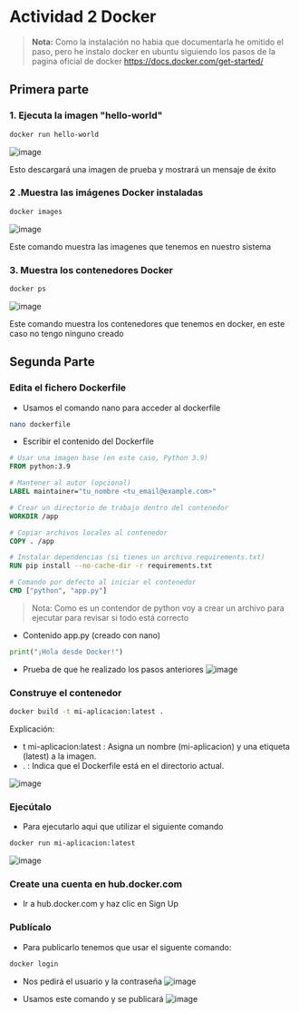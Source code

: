# Actividad 2 Docker

> **Nota:** 
> Como la instalación no habia que documentarla he omitido el paso, pero he instalo docker en ubuntu siguiendo los pasos de la pagina oficial de docker
> https://docs.docker.com/get-started/

## Primera parte

### 1. Ejecuta la imagen "hello-world"

```bash
docker run hello-world
```

![image](https://github.com/user-attachments/assets/1cb6b07c-3cef-4b7e-b6f4-ebebf8fb94c3)

Esto descargará una imagen de prueba y mostrará un mensaje de éxito

### 2 .Muestra las imágenes Docker instaladas

```bash
docker images
```
![image](https://github.com/user-attachments/assets/1bb9c80e-a784-47ba-89b5-d3aa7d178b56)

Este comando muestra las imagenes que tenemos en nuestro sistema 

### 3. Muestra los contenedores Docker

```bash
docker ps
```
![image](https://github.com/user-attachments/assets/6d8c12f4-0a8f-493f-9a49-779285c2b949)

Este comando muestra los contenedores que tenemos en docker, en este caso no tengo ninguno creado

## Segunda Parte

### Edita el fichero Dockerfile

- Usamos el comando nano para acceder al dockerfile
```bash
nano dockerfile
```

- Escribir el contenido del Dockerfile
```dockerfile
# Usar una imagen base (en este caso, Python 3.9)
FROM python:3.9

# Mantener al autor (opcional)
LABEL maintainer="tu_nombre <tu_email@example.com>"

# Crear un directorio de trabajo dentro del contenedor
WORKDIR /app

# Copiar archivos locales al contenedor
COPY . /app

# Instalar dependencias (si tienes un archivo requirements.txt)
RUN pip install --no-cache-dir -r requirements.txt

# Comando por defecto al iniciar el contenedor
CMD ["python", "app.py"]
```

> Nota: Como es un contendor de python voy a crear un archivo para ejecutar para revisar si todo está correcto

- Contenido app.py (creado con nano)
```python
print("¡Hola desde Docker!")
```

- Prueba de que he realizado los pasos anteriores
![image](https://github.com/user-attachments/assets/a8a05b57-ab2c-48bd-8208-86a5a204aa5a)


### Construye el contenedor

```bash
docker build -t mi-aplicacion:latest .
```

Explicación:
- t mi-aplicacion:latest : Asigna un nombre (mi-aplicacion) y una etiqueta (latest) a la imagen.
- . : Indica que el Dockerfile está en el directorio actual.

![image](https://github.com/user-attachments/assets/3028d692-101f-439c-aa71-4bce4f0f066c)


### Ejecútalo
- Para ejecutarlo aqui que utilizar el siguiente comando
```bash
docker run mi-aplicacion:latest
```

![image](https://github.com/user-attachments/assets/c9c69bfb-d3ef-47b7-9563-88528655a05a)

### Create una cuenta en hub.docker.com

- Ir a hub.docker.com y haz clic en Sign Up 

### Publícalo

- Para publicarlo tenemos que usar el siguente comando:
```bash
docker login
```
- Nos pedirá el usuario y la contraseña
![image](https://github.com/user-attachments/assets/8cdf3596-8c29-48bf-b27f-eaef6ff01d2e)

- Usamos este comando y se publicará
![image](https://github.com/user-attachments/assets/a10d1072-d413-4827-b6c2-a7c829fc8ac0)


